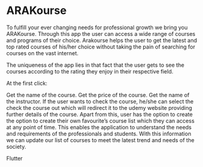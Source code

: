 # ARAKourse


To fulfill your ever changing needs for professional growth we bring you ARAKourse. Through this app the user can access a wide range of courses and programs of their choice. Arakourse helps the user to get the latest and top rated courses of his/her choice without taking the pain of searching for courses on the vast internet.

The uniqueness of the app lies in that fact that the user gets to see the courses according to the rating they enjoy in their respective field.

At the first click:

Get the name of the course.
Get the price of the course.
Get the name of the instructor.
If the user wants to check the course, he/she can select the check the course out which will redirect it to the udemy website providing further details of the course.
Apart from this, user has the option to create the option to create their own favourite’s course list which they can access at any point of time. This enables the application to understand the needs and requirements of the professionals and students. With this information we can update our list of courses to meet the latest trend and needs of the society.

Flutter
